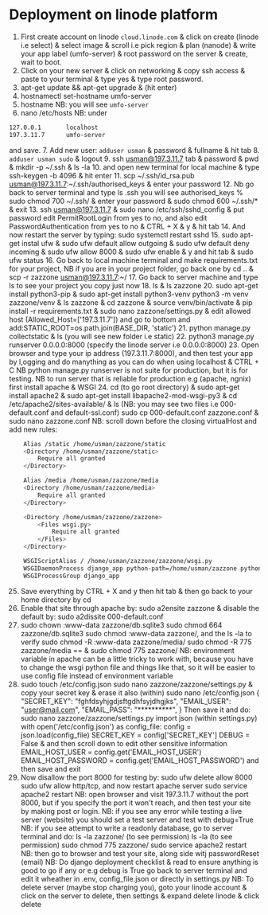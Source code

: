 # Deployment on linode platform

1. First create account on linode `cloud.linode.com` & click on create (linode i.e select) & select image & scroll i.e pick region & plan (nanode) & write your app label (umfo-server) & root password on the server & create, wait to boot.
2. Click on your new server & click on networking & copy ssh access & paste to your terminal & type yes & type root password.
3. apt-get update && apt-get upgrade & (hit enter)
4. hostnamectl set-hostname umfo-server
5. hostname NB: you will see `umfo-server`
6. nano /etc/hosts NB: under
```sh
127.0.0.1       localhost
197.3.11.7      umfo-server
```
and save.
7. Add new user: `adduser usman` & password & fullname & hit tab
8. `adduser usman sudo` & logout
9. ssh usman@197.3.11.7 tab & password & pwd & mkdir -p ~/.ssh & ls -la
10. and open new terminal for local machine & type ssh-keygen -b 4096 & hit enter
11. scp ~/.ssh/id_rsa.pub usman@197.3.11.7:~/.ssh/authorised_keys & enter your password
12. Nb go back to server terminal and type ls .ssh you will see authorised_keys % sudo chmod 700 ~/.ssh/ & enter your password & sudo chmod 600 ~/.ssh/* & exit
13. ssh usman@197.3.11.7 & sudo nano /etc/ssh/sshd_config & put password edit PermitRootLogin from yes to no, and also edit PasswordAuthentication from yes to no & CTRL + X & y & hit tab
14. And now restart the server by typing: sudo systemctl restart sshd
15. sudo apt-get instal ufw & sudo ufw default allow outgoing &
sudo ufw default deny incoming & sudo ufw allow 8000 & sudo ufw enable & y
and hit tab & sudo ufw status
16. Go back to local machine terminal and make requirements.txt
for your project, NB if you are in your project folder, go back one by cd ..
& scp -r zazzone usman@197.3.11.7:~/
17. Go back to server machine and type ls to see your project you copy just now
18. ls & ls zazzone
20. sudo apt-get install python3-pip & sudo apt-get install python3-venv
python3 -m venv zazzone/venv & ls zazzone & cd zazzone
& source venv/bin/activate & pip install -r requirements.txt
& sudo nano zazzone/settings.py & edit allowed host (Allowed_Host=['197.3.11.7'])
and go to bottom and add:STATIC_ROOT=os.path.join(BASE_DIR, 'static')
21. python manage.py collectstatic & ls (you will see new folder i.e static)
22. python3 manage.py runserver 0.0.0.0:8000 (specify the linode server i.e 0.0.0.0:8000)
23. Open browser and type your ip address (197.3.11.7:8000), and then test
your app by l,ogging and do manything as you can do when using localhost & CTRL + C
NB python manage.py runserver is not suite for production, but it is for testing.
NB to run server that is reliable for production e.g (apache, ngnix) first install apache & WSGI
24. cd (to go root directory) & sudo apt-get install apache2 &
sudo apt-get install libapache2-mod-wsgi-py3 &
cd /etc/apache2/sites-available/ & ls (NB: you may see two files i.e
000-default.conf and default-ssl.conf)
sudo cp 000-default.conf zazzone.conf & sudo nano zazzone.conf NB: scroll down before the closing virtualHost and add new rules:
```sh
    Alias /static /home/usman/zazzone/static
    <Directory /home/usman/zazzone/static>
        Require all granted
    </Directory>

    Alias /media /home/usman/zazzone/media
    <Directory /home/usman/zazzone/media>
        Require all granted
    </Directory>

    <Directory /home/usman/zazzone/zazzone>
        <Files wsgi.py>
            Require all granted
        </Files>
    </Directory>

    WSGIScriptAlias / /home/usman/zazzone/zazzone/wsgi.py
    WSGIDaemonProcess django_app python-path=/home/usman/zazzone python-home=/home/usman/zazzone/venv
    WSGIProcessGroup django_app
```
25. Save everything by CTRL + X and y then hit tab & then go back to your home directory by cd
26. Enable that site through apache by: sudo a2ensite zazzone & disable the default by: sudo a2dissite 000-default.conf
27. sudo chown :www-data zazzone/db.sqlite3
sudo chmod 664 zazzone/db.sqlite3
sudo chmod :www-data zazzone/, and the ls -la to verify
sudo chmod -R :www-data zazzone/media/
sudo chmod -R 775 zazzone/media == & sudo chmod 775 zazzone/
NB: environment variable in apache can be a little tricky to work with, because you have to change the wsgi python file and things like that, so it will be easier to use config file instead of environment variable
28. sudo touch /etc/config.json
sudo nano zazzone/zazzone/settings.py & copy your secret key & erase it also (within)
sudo nano /etc/config.json
{
    "SECRET_KEY": "fghfdsyhjgdjsftgdhfsyjdhgjks",
    "EMAIL_USER": "user@mail.com",
    "EMAIL_PASS": "**********",
}
Then save it and do: sudo nano zazzone/zazzone/settings.py
import json (within settings.py)
with open('/etc/config.json') as config_file:
    config = json.load(config_file)
SECRET_KEY = config['SECRET_KEY']
DEBUG = False & and then scroll down to edit other sensitive information
EMAIL_HOST_USER = config.get('EMAIL_HOST_USER')
EMAIL_HOST_PASSWORD = config.get('EMAIL_HOST_PASSWORD')
and then save and exit
29. Now disallow the port 8000 for testing by: sudo ufw delete allow 8000
sudo ufw allow http/tcp, and now restart apache server
sudo service apache2 restart
NB: open browser and visit 197.3.11.7 without the port 8000, but if you
specify the port it won't reach, and then test your site by making post or login.
NB: if you see any error while testing a live server (website) you should set a test server and test with debug=True
NB: if you see attempt to write a readonly database, go to server terminal
and do: ls -la zazzone/ (to see permission)
        ls -la (to see permission)
    sudo chmod 775 zazzone/
    sudo service apache2 restart
NB: then go to browser and test your site, along side witj passwordReset (email)
NB: Do django deployment checklist & read to ensure anything is good to go
    if any or e.g debug is True go back to server terminal and edit it
    wheather in .env, config_file.json or directly in settings.py
NB: To delete server (maybe stop charging you), goto your linode account &
    click on the server to delete, then settings & expand delete linode
    & click delete